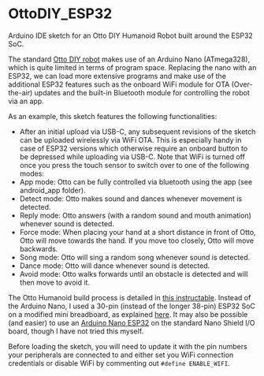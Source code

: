 # OttoDIY_ESP32
Arduino IDE sketch for an Otto DIY Humanoid Robot built around the ESP32 SoC.

The standard [Otto DIY robot](https://www.ottodiy.com/) makes use of an Arduino Nano (ATmega328), which is quite limited in terms of program space.
Replacing the nano with an ESP32, we can load more extensive programs and make use of the additional ESP32 features such as the onboard WiFi module for OTA (Over-the-air) updates and the built-in Bluetooth module for controlling the robot via an app.

As an example, this sketch features the following functionalities:
* After an initial upload via USB-C, any subsequent revisions of the sketch can be uploaded wirelessly via WiFi OTA. This is especially handy in case of ESP32 versions which otherwise require an onboard button to be depressed while uploading via USB-C. Note that WiFi is turned off once you press the touch sensor to switch over to one of the following modes:
* App mode: Otto can be fully controlled via bluetooth using the app (see android_app folder).
* Detect mode: Otto makes sound and dances whenever movement is detected.
* Reply mode: Otto answers (with a random sound and mouth animation) whenever sound is detected.
* Force mode: When placing your hand at a short distance in front of Otto, Otto will move towards the hand. If you move too closely, Otto will move backwards.
* Song mode: Otto will sing a random song whenever sound is detected.
* Dance mode: Otto will dance whenever sound is detected.
* Avoid mode: Otto walks forwards until an obstacle is detected and will then move to avoid it.

The Otto Humanoid build process is detailed in [this instructable](https://www.instructables.com/Otto-DIY-Humanoid-Robot/).
Instead of the Arduino Nano, I used a 30-pin (instead of the longer 38-pin) ESP32 SoC on a modified mini breadboard, as explained [here](https://www.pangodream.es/breadboard-adapter-for-esp32-dev-board).
It may also be possible (and easier) to use an [Arduino Nano ESP32](https://store.arduino.cc/en-be/products/nano-esp32) on the standard Nano Shield I/O board, though I have not tried this myself.

Before loading the sketch, you will need to update it with the pin numbers your peripherals are connected to and either set you WiFi connection credentials or disable WiFi by commenting out `#define ENABLE_WIFI`.
